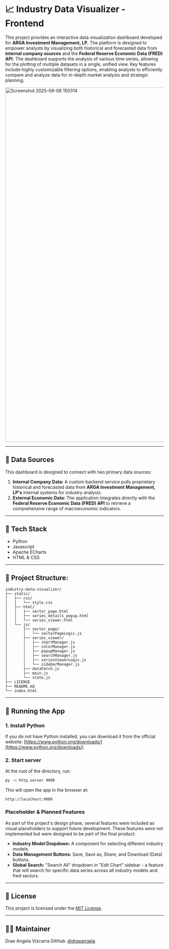 # 📈 Industry Data Visualizer - Frontend

This project provides an interactive data visualization dashboard developed for **ARGA Investment Management, LP.** The platform is designed to empower analysts by visualizing both historical and forecasted data from **internal company sources** and the **Federal Reserve Economic Data (FRED) API.** The dashboard supports the analysis of various time series, allowing for the plotting of multiple datasets in a single, unified view. Key features include highly customizable filtering options, enabling analysts to efficiently compare and analyze data for in-depth market analysis and strategic planning.

<img width="1913" height="1125" alt="Screenshot 2025-08-08 150314" src="https://github.com/user-attachments/assets/5f8c1c1e-83be-49f7-a732-0a38054c68f5" />

---

## 📄 Data Sources

This dashboard is designed to connect with two primary data sources:
1.  **Internal Company Data:** A custom backend service pulls proprietary historical and forecasted data from **ARGA Investment Management, LP's** internal systems for industry analysis.
2.  **External Economic Data:** The application integrates directly with the **Federal Reserve Economic Data (FRED) API** to retrieve a comprehensive range of macroeconomic indicators.

---

## 🦾 Tech Stack
- Python
- Javascript
- Apache ECharts
- HTML & CSS

---

## 📁 Project Structure:
```
industry-data-visualizer/
├── static/
│   ├── css/
│   │   └── style.css
│   ├── html/
│   │   ├── sector_page.html
│   │   ├── series_details_popup.html
│   │   └── series_viewer.html
│   └── js/
│       ├── sector_page/
│       │   └── sectorPageLogic.js
│       ├── series_viewer/
│       │   ├── chartManager.js
│       │   ├── colorManager.js
│       │   ├── popupManager.js
│       │   ├── searchManager.js
│       │   ├── seriesViewerLogic.js
│       │   └── sidebarManager.js
│       ├── dataFetch.js
│       ├── main.js
│       └── state.js
├── LICENSE
├── README.md
└── index.html

```

---

## 🧪 Running the App

### 1. Install Python

If you do not have Python installed, you can download it from the official website: [https://www.python.org/downloads/](https://www.python.org/downloads/)

### 2. Start server

At the root of the directory, run:

```bash
py -m http.server 9080
```

This will open the app in the browser at:
```
http://localhost:9080
```

### Placeholder & Planned Features

As part of the project's design phase, several features were included as visual placeholders to support future development. These features were not implemented but were designed to be part of the final product:

- **Industry Model Dropdown:** A component for selecting different industry models.
- **Data Management Buttons:** Save, Save as, Share, and Download (Data) buttons.
- **Global Search:** "Search All" dropdown in "Edit Chart" sidebar - a feature that will search for specific data series across all industry models and fred sectors. 

---
## 🧾 License
This project is licensed under the [MIT License](LICENSE).

---

## 🙋‍♂️ Maintainer

Drae Angela Vizcarra
GitHub: [@draeangela](https://github.com/draeangela)



